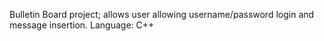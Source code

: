 Bulletin Board project; allows user allowing username/password login and message insertion.
Language: C++

